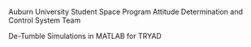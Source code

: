Auburn University Student Space Program
Attitude Determination and Control System Team

De-Tumble Simulations in MATLAB for TRYAD
